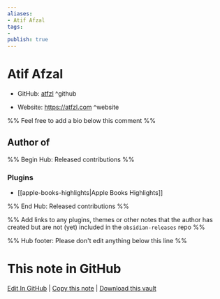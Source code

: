 ```yaml
---
aliases:
- Atif Afzal
tags:
- 
publish: true
---
```


# Atif Afzal

- GitHub: [atfzl](https://github.com/atfzl/) ^github
<!-- - Discord: `@` ^discord-->
- Website: <https://atfzl.com> ^website
<!-- - [[Publish sites|Publish site]]: <https://> ^publish-->

%% Feel free to add a bio below this comment %%


## Author of

%% Begin Hub: Released contributions %%
### Plugins
- [[apple-books-highlights|Apple Books Highlights]]

%% End Hub: Released contributions %%

%% Add links to any plugins, themes or other notes that the author has created but are not (yet) included in the `obsidian-releases` repo %%

<!--
### Unlisted plugins
-->

<!--
### Others
-->

<!--
## Sponsor this author
-->

<!-- - [[GitHub sponsors]]: [Sponsor @atfzl on GitHub Sponsors](https://github.com/sponsors/atfzl) ^github-sponsor-->
<!-- - [[Buy me a coffee]]: <https://> ^buy-me-a-coffee-->
<!-- - [[PayPal]]: <https://> ^paypal-->
<!-- - [[Patreon]]: <https://> ^patreon-->

<!--
## Follow this author
-->

<!-- - [[YouTube Channels|On YouTube]]: <https://> ^youtube-->
<!-- - Twitter: <https://> ^twitter-->
<!-- - ... -->

%% Hub footer: Please don't edit anything below this line %%

# This note in GitHub

<span class="git-footer">[Edit In GitHub](https://github.dev/obsidian-community/obsidian-hub/blob/main/01%20-%20Community/People/atfzl.md "git-hub-edit-note") | [Copy this note](https://raw.githubusercontent.com/obsidian-community/obsidian-hub/main/01%20-%20Community/People/atfzl.md "git-hub-copy-note") | [Download this vault](https://github.com/obsidian-community/obsidian-hub/archive/refs/heads/main.zip "git-hub-download-vault") </span>
